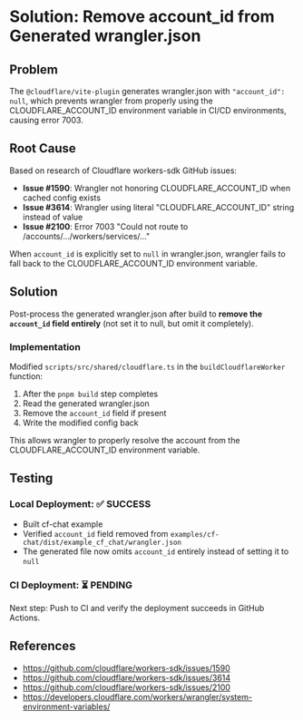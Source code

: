 # Solution: Remove account_id from Generated wrangler.json

## Problem

The `@cloudflare/vite-plugin` generates wrangler.json with `"account_id": null`, which prevents wrangler from properly using the CLOUDFLARE_ACCOUNT_ID environment variable in CI/CD environments, causing error 7003.

## Root Cause

Based on research of Cloudflare workers-sdk GitHub issues:
- **Issue #1590**: Wrangler not honoring CLOUDFLARE_ACCOUNT_ID when cached config exists
- **Issue #3614**: Wrangler using literal "CLOUDFLARE_ACCOUNT_ID" string instead of value
- **Issue #2100**: Error 7003 "Could not route to /accounts/.../workers/services/..."

When `account_id` is explicitly set to `null` in wrangler.json, wrangler fails to fall back to the CLOUDFLARE_ACCOUNT_ID environment variable.

## Solution

Post-process the generated wrangler.json after build to **remove the `account_id` field entirely** (not set it to null, but omit it completely).

### Implementation

Modified `scripts/src/shared/cloudflare.ts` in the `buildCloudflareWorker` function:

1. After the `pnpm build` step completes
2. Read the generated wrangler.json
3. Remove the `account_id` field if present
4. Write the modified config back

This allows wrangler to properly resolve the account from the CLOUDFLARE_ACCOUNT_ID environment variable.

## Testing

### Local Deployment: ✅ SUCCESS

- Built cf-chat example
- Verified `account_id` field removed from `examples/cf-chat/dist/example_cf_chat/wrangler.json`
- The generated file now omits `account_id` entirely instead of setting it to `null`

### CI Deployment: ⏳ PENDING

Next step: Push to CI and verify the deployment succeeds in GitHub Actions.

## References

- https://github.com/cloudflare/workers-sdk/issues/1590
- https://github.com/cloudflare/workers-sdk/issues/3614
- https://github.com/cloudflare/workers-sdk/issues/2100
- https://developers.cloudflare.com/workers/wrangler/system-environment-variables/
